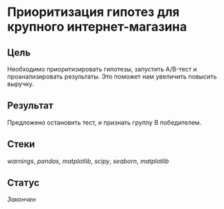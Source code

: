 # Приоритизация гипотез для крупного интернет-магазина

## Цель
Необходимо приоритизировать гипотезы, запустить A/B-тест и проанализировать результаты. Это поможет нам увеличить повысить выручку.
## Результат
Предложено остановить тест, и признать группу B победителем.
## Стеки
_warnings_, _pandas_, _matplotlib_, _scipy_, _seaborn_, _matplotlib_
## Статус
_Закончен_
